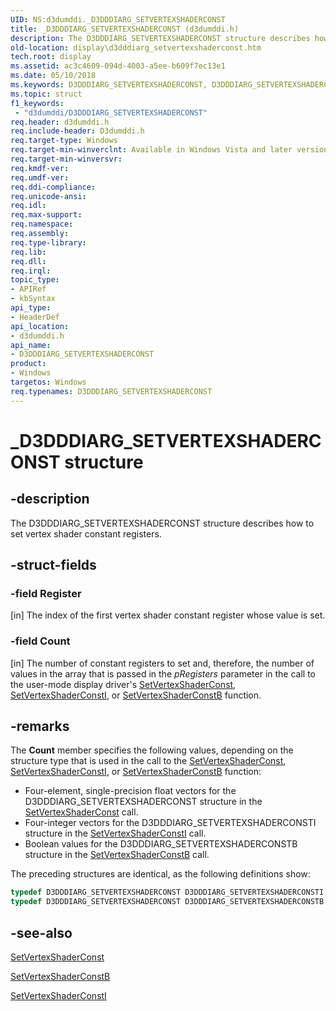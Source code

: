 ```yaml
---
UID: NS:d3dumddi._D3DDDIARG_SETVERTEXSHADERCONST
title: _D3DDDIARG_SETVERTEXSHADERCONST (d3dumddi.h)
description: The D3DDDIARG_SETVERTEXSHADERCONST structure describes how to set vertex shader constant registers.
old-location: display\d3dddiarg_setvertexshaderconst.htm
tech.root: display
ms.assetid: ac3c4609-094d-4003-a5ee-b609f7ec13e1
ms.date: 05/10/2018
ms.keywords: D3DDDIARG_SETVERTEXSHADERCONST, D3DDDIARG_SETVERTEXSHADERCONST structure [Display Devices], D3DDDIARG_SETVERTEXSHADERCONSTB, D3DDDIARG_SETVERTEXSHADERCONSTI, UMDisplayDriver_param_Structs_1d6878e5-ecbe-493c-bcbc-58eabc4b0972.xml, _D3DDDIARG_SETVERTEXSHADERCONST, d3dumddi/D3DDDIARG_SETVERTEXSHADERCONST, display.d3dddiarg_setvertexshaderconst
ms.topic: struct
f1_keywords:
 - "d3dumddi/D3DDDIARG_SETVERTEXSHADERCONST"
req.header: d3dumddi.h
req.include-header: D3dumddi.h
req.target-type: Windows
req.target-min-winverclnt: Available in Windows Vista and later versions of the Windows operating systems.
req.target-min-winversvr: 
req.kmdf-ver: 
req.umdf-ver: 
req.ddi-compliance: 
req.unicode-ansi: 
req.idl: 
req.max-support: 
req.namespace: 
req.assembly: 
req.type-library: 
req.lib: 
req.dll: 
req.irql: 
topic_type:
- APIRef
- kbSyntax
api_type:
- HeaderDef
api_location:
- d3dumddi.h
api_name:
- D3DDDIARG_SETVERTEXSHADERCONST
product:
- Windows
targetos: Windows
req.typenames: D3DDDIARG_SETVERTEXSHADERCONST
---
```


# _D3DDDIARG_SETVERTEXSHADERCONST structure


## -description


The D3DDDIARG_SETVERTEXSHADERCONST structure describes how to set vertex shader constant registers. 


## -struct-fields




### -field Register

[in] The index of the first vertex shader constant register whose value is set.


### -field Count

[in] The number of constant registers to set and, therefore, the number of values in the array that is passed in the <i>pRegisters</i> parameter in the call to the user-mode display driver's <a href="https://docs.microsoft.com/windows-hardware/drivers/ddi/d3dumddi/nc-d3dumddi-pfnd3dddi_setvertexshaderconst">SetVertexShaderConst</a>, <a href="https://docs.microsoft.com/windows-hardware/drivers/ddi/d3dumddi/nc-d3dumddi-pfnd3dddi_setvertexshaderconsti">SetVertexShaderConstI</a>, or <a href="https://docs.microsoft.com/windows-hardware/drivers/ddi/d3dumddi/nc-d3dumddi-pfnd3dddi_setvertexshaderconstb">SetVertexShaderConstB</a> function.


## -remarks



The <b>Count</b> member specifies the following values, depending on the structure type that is used in the call to the <a href="https://docs.microsoft.com/windows-hardware/drivers/ddi/d3dumddi/nc-d3dumddi-pfnd3dddi_setvertexshaderconst">SetVertexShaderConst</a>, <a href="https://docs.microsoft.com/windows-hardware/drivers/ddi/d3dumddi/nc-d3dumddi-pfnd3dddi_setvertexshaderconsti">SetVertexShaderConstI</a>, or <a href="https://docs.microsoft.com/windows-hardware/drivers/ddi/d3dumddi/nc-d3dumddi-pfnd3dddi_setvertexshaderconstb">SetVertexShaderConstB</a> function: 

<ul>
<li>
Four-element, single-precision float vectors for the D3DDDIARG_SETVERTEXSHADERCONST structure in the <a href="https://docs.microsoft.com/windows-hardware/drivers/ddi/d3dumddi/nc-d3dumddi-pfnd3dddi_setvertexshaderconst">SetVertexShaderConst</a> call.

</li>
<li>
Four-integer vectors for the D3DDDIARG_SETVERTEXSHADERCONSTI structure in the <a href="https://docs.microsoft.com/windows-hardware/drivers/ddi/d3dumddi/nc-d3dumddi-pfnd3dddi_setvertexshaderconsti">SetVertexShaderConstI</a> call.

</li>
<li>
Boolean values for the D3DDDIARG_SETVERTEXSHADERCONSTB structure in the <a href="https://docs.microsoft.com/windows-hardware/drivers/ddi/d3dumddi/nc-d3dumddi-pfnd3dddi_setvertexshaderconstb">SetVertexShaderConstB</a> call.

</li>
</ul>
The preceding structures are identical, as the following definitions show:

```cpp
typedef D3DDDIARG_SETVERTEXSHADERCONST D3DDDIARG_SETVERTEXSHADERCONSTI;
typedef D3DDDIARG_SETVERTEXSHADERCONST D3DDDIARG_SETVERTEXSHADERCONSTB;
```

## -see-also




<a href="https://docs.microsoft.com/windows-hardware/drivers/ddi/d3dumddi/nc-d3dumddi-pfnd3dddi_setvertexshaderconst">SetVertexShaderConst</a>



<a href="https://docs.microsoft.com/windows-hardware/drivers/ddi/d3dumddi/nc-d3dumddi-pfnd3dddi_setvertexshaderconstb">SetVertexShaderConstB</a>



<a href="https://docs.microsoft.com/windows-hardware/drivers/ddi/d3dumddi/nc-d3dumddi-pfnd3dddi_setvertexshaderconsti">SetVertexShaderConstI</a>
 

 

